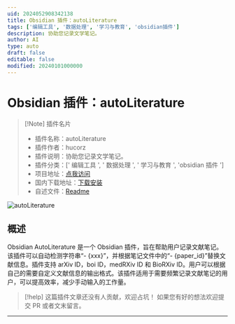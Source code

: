 ```yaml
---
uid: 2024052908342138
title: Obsidian 插件：autoLiterature
tags: ['编辑工具', '数据处理', '学习与教育', 'obsidian插件']
description: 协助您记录文学笔记。
author: AI
type: auto
draft: false
editable: false
modified: 20240101000000
---
```


# Obsidian 插件：autoLiterature

> [!Note] 插件名片
> - 插件名称：autoLiterature
> - 插件作者：hucorz
> - 插件说明：协助您记录文学笔记。
> - 插件分类：[' 编辑工具 ', ' 数据处理 ', ' 学习与教育 ', 'obsidian 插件 ']
> - 项目地址：[点我访问](https://github.com/hucorz/obsidian-autoLiterature)
> - 国内下载地址：[下载安装](https://pkmer.cn/products/plugin/pluginMarket/?auto-literature)
> - 自述文件：[Readme](https://ghproxy.net/https://raw.githubusercontent.com/hucorz/obsidian-autoLiterature/master/README.md)

![autoLiterature](https://cdn.pkmer.cn/covers/auto-literature.gif!pkmer)

## 概述

Obsidian AutoLiterature 是一个 Obsidian 插件，旨在帮助用户记录文献笔记。该插件可以自动检测字符串“- {xxx}”，并根据笔记文件中的“- {paper_id}”替换文献信息。插件支持 arXiv ID，boi ID，medRXiv ID 和 BioRXiv ID。用户可以根据自己的需要自定义文献信息的输出格式。该插件适用于需要频繁记录文献笔记的用户，可以提高效率，减少手动输入的工作量。

> [!help]
> 这篇插件文章还没有人贡献，欢迎占坑！
> 如果您有好的想法欢迎提交 PR 或者文末留言。

---



